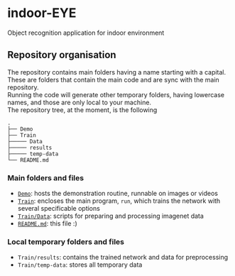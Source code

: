 # indoor-EYE

Object recognition application for indoor environment

## Repository organisation
The repository contains main folders having a name starting with a capital. These are folders that contain the main code and are sync with the main repository.  
Running the code will generate other temporary folders, having lowercase names, and those are only local to your machine.  
The repository tree, at the moment, is the following
```
.
├── Demo
├── Train
├───── Data
├───── results
├───── temp-data
└── README.md
```

### Main folders and files
 - [`Demo`](Demo): hosts the demonstration routine, runnable on images or videos 
 - [`Train`](Train): encloses the main program, `run`, which trains the network with several specificable options
 - [`Train/Data`](Train/Data): scripts for preparing and processing imagenet data
 - [`README.md`](README.md): this file :)

### Local temporary folders and files
 - `Train/results`: contains the trained network and data for preprocessing
 - `Train/temp-data`: stores all temporary data
